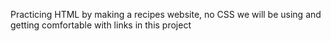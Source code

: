 Practicing HTML by making a recipes website, no CSS
we will be using and getting comfortable with links in this project
